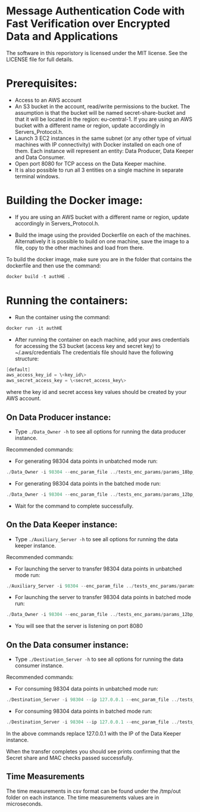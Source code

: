 # Message Authentication Code with Fast Verification over Encrypted Data and Applications

The software in this reporistory is licensed under the MIT license. See the LICENSE file for full details.

# Prerequisites:

- Access to an AWS account
- An S3 bucket in the account, read/write permissions to the bucket. The assumption is that the bucket will be named secret-share-bucket and that it will be located in the region: eu-central-1. If you are using an AWS bucket with a different name or region, update accordingly in Servers\_Protocol.h.
- Launch 3 EC2 instances in the same subnet (or any other type of virtual machines with IP connectivity) with Docker installed on each one of them. Each instance will represent an entity: Data Producer, Data Keeper and Data Consumer.
- Open port 8080 for TCP access on the Data Keeper machine.
- It is also possible to run all 3 entities on a single machine in separate terminal windows.

# Building the Docker image:

- If you are using an AWS bucket with a different name or region, update accordingly in Servers\_Protocol.h.

- Build the image using the provided Dockerfile on each of the machines. Alternatively it is possible to build on one machine, save the image to a file, copy to the other machines and load from there.

To build the docker image, make sure you are in the folder that contains the dockerfile and then use the command: 
```PowerShell
docker build -t authHE .
```

# Running the containers:

- Run the container using the command: 
```PowerShell
docker run -it authHE
```
- After running the container on each machine, add your aws credentials for accessing the S3 bucket (access key and secret key) to ~/.aws/credentials
The credentials file should have the following structure:
```PowerShell
[default]
aws_access_key_id = \<key_id\>
aws_secret_access_key = \<secret_access_key\>
```
where the key id and secret access key values should be created by your AWS account.

## On Data Producer instance:

- Type ```./Data_Owner -h``` to see all options for running the data producer instance.

Recommended commands:
- For generating 98304 data points in unbatched mode run:
```PowerShell
./Data_Owner -i 98304 --enc_param_file ../tests_enc_params/params_18bp_32k_unbatched 
```
- For generating 98304 data points in the batched mode run:
```PowerShell
./Data_Owner -i 98304 --enc_param_file ../tests_enc_params/params_12bp_32k_batched --batched
```

- Wait for the command to complete successfully.

## On the Data Keeper instance:

- Type ```./Auxiliary_Server -h``` to see all options for running the data keeper instance.

Recommended commands:
- For launching the server to transfer 98304 data points in unbatched mode run:
```PowerShell
./Auxiliary_Server -i 98304 --enc_param_file ../tests_enc_params/params_18bp_32k_unbatcehd
```
- For launching the server to transfer 98304 data points in batched mode run:
```PowerShell
./Data_Owner -i 98304 --enc_param_file ../tests_enc_params/params_12bp_32k_batched --batched
```
- You will see that the server is listening on port 8080

## On the Data consumer instance:


- Type ```./Destination_Server -h``` to see all options for running the data consumer instance.

Recommended commands:
- For consuming 98304 data points in unbatched mode run:
```PowerShell
./Destination_Server -i 98304 --ip 127.0.0.1 --enc_param_file ../tests_enc_params/params_18bp_32k_unbatcehd
```
- For consuming 98304 data points in batched mode run:
```PowerShell
./Destination_Server -i 98304 --ip 127.0.0.1 --enc_param_file ../tests_enc_params/params_12bp_32k_batched --batched
```
In the above commands replace 127.0.0.1 with the IP of the Data Keeper instance. 

When the transfer completes you should see prints confirming that the Secret share and MAC checks passed successfully.

## Time Measurements
The time measurements in csv format can be found under the /tmp/out folder on each instance. The time measurements values are in microseconds.
